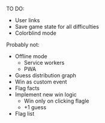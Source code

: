 TO DO:
- User links
- Save game state for all difficulties
- Colorblind mode

Probably not:
- Offline mode
    - Service workers
    - PWA
- Guess distribution graph
- Win as custom event
- Flag facts
- Implement new win logic
    - Win only on clicking flagle
    - +1 guess
- Flag list